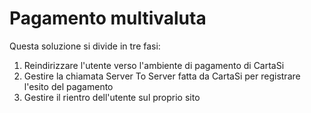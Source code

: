 # Pagamento multivaluta
Questa soluzione si divide in tre fasi:

1. Reindirizzare l'utente verso l'ambiente di pagamento di CartaSi
2. Gestire la chiamata Server To Server fatta da CartaSi per registrare l'esito del pagamento
3. Gestire il rientro dell'utente sul proprio sito